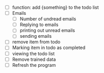 - [ ] function: add {something} to the todo list
- [ ] Emails
  - [ ] Number of undread emails
  - [ ] Replying to emails
  - [ ] printing out unread emails
  - [ ] sending emails
- [ ] remove item from todo
- [ ] Marking item in todo as completed
- [ ] viewing the todo list
- [ ] Remove trained data
- [ ] Refresh the program